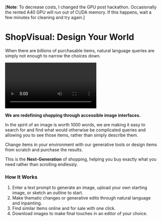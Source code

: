[**Note**: To decrease costs, I changed the GPU post hackathon. Occasionally the rented A40 GPU will run out of CUDA memory. If this happens, wait a few minutes for cleaning
and try again.]

# ShopVisual: Design Your World

When there are _billions_ of purchasable items, natural language queries are simply not enough to narrow the choices down.

![Video of product demo](/demo.mp4)

**We are redefining shopping through accessible image interfaces.**

In the spirit of an image is worth 1000 words, we are making it easy to search for and find what would otherwise be complicated queries and allowing you to see those items, rather than simply describe them.

Change items in your environment with our generative tools or design items from scratch and purchase the results.

This is the **Next-Generation** of shopping, helping you buy exactly what you need rather than scrolling endlessly.

### How It Works

1. Enter a text prompt to generate an image, upload your own starting image, or sketch an outline to start.
2. Make thematic changes or generative edits through natural language and inpainting.
3. Find similar items online and for sale with one click.
4. Download images to make final touches in an editor of your choice.
